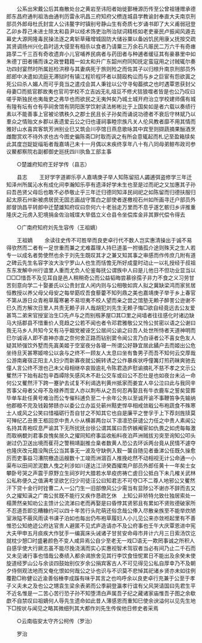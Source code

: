 <!-- { "loadSidebar": true } -->
　　公系出宋戴公后其裔散处台之黄岩至讳阳者始徙鄞棰源历传至公曾祖锺赠承德郎东昌府通判祖浩由通判历雷永巩昌三府知府父槚连城县学教谕封奉直大夫南京刑部员外郎母杜氏封宜人公讳鳌字时镇别号静山生有奇质七岁诵书即了大义甫弱冠登乙卯乡荐己未进士除太和县尹以经术饰吏治所治狱词精核如老吏豪民卢振闻风遁去幕史大源网隆毒民操法逐之禽斩草薙增城固防大储谷粟以备凶饥民用康乂抚按交疏其贤调扬州兴化县时适大侵至有相杀以食者乃请粟三万余石凡赈民二万六千有奇瘗路莩二千三百有奇收遗弃小儿官哺养民病者与药田者与种逋者缓征其有豪暴里中如朱德丁田者捕而诛之政誉籍籍一如太和升广东韶州府同知抚定蛮寇用之讨贼辄尔奏功四封宴然时所属廵检洪穆与其妻病死于旅则殓之而佐其子以归榇升南京刑部员外郎郎中决遣如流庭无滞狱时有镇江程玠程环者以鬪殴构讼而与乡之巨宦有怨欲寘之死公曰杀人媚人而可乎竟当之遣戍会其人秉铨以公守寻甸葢摈之也时遇覃恩获封父母妻□而抵官郡故夷也官司学校不立吉凶无礼俎豆不修犬狺狼噬者皆是也公乃叹曰嗟乎斯独民也夷哉吏之弗华也而欲民之无夷舛矣乃城土城开府治立学校建师儒有城有隍有坛有仓有亭祠舍馆有阴阳医学饮射读法彬彬比于上国矣如是者六载以奏绩行素以不能善事上官被论镌秩久之郡士民且长子孙矣而诵说功德者不衰后守林斌乃以羣众之情贻文乡郡以表遗爱云公之归也谨祠事睦宗族凡关人伦风教者靡不用其情而雅好山水喜宾客筑芳洲别业巳又筑会川亭馆日燕息歌咏其中宾至则撷蔬摘果酾酒烹雌酣赏欢不待外求也古今图史徧陈斋□时取而讽之有所会意辄起而札记至盈箱牍矣此其度岂娖娖缁垢者哉嘉靖己未十一月偶以末疾终享年八十有八同母弟鲸布政司参议鱀都察院右副都御史廵抚四川执鱼工部主事 

　　○楚雄府知府王好学传（县志） 

　　县志 
　　王好学字道卿乐亭人嘉靖庚子举人知陈留招人蠲逋弭盗修学三年迁知泽州所属沁水有成化间李瀚知乐亭有遗泽好学未生也至是过而祀之又加惠其子孙曰吾邑贤父母后也敢不必恭敬止乎三年迁归德同知泽民祠祀之如陈留而归德扶服归起太原石州新被虏居民无固志画战守策白之部使者遂檄视石州如所画寻迁户部员外郎督饷昌平转郎中迁楚雄知府叹曰奈何六十老翁走万里而不息乎遂乞骸归乡评推重隆庆之元虏入犯境捐金佐治城堞大旱倡立义仓县令坐偿库金非其罪代偿令得去 

　　○广南府知府刘先生容传（王祖嫡） 

　　王祖嫡 
　　余读往史传不可胜举而良吏卓行代不数人岂实惠清操出于诚不易得欤然而二者有一足世重而兼之尤难葢理人持巳道虽一拊循孤介途则殊天之生人若专一以成名者势使然也余于刘先生既叹其才之兼又知其事之审感而作传庶几附有道之碑云先生名容字汝大汝宁罗山人也生而恬憺无所好成童时动止一以礼授经于叔祖东东发解中州行谊里人重而尤负人伦鉴每抚公谓族中人曰是儿他日不但功业显当以□□□惜吾不及见耳自是邑人稍稍奇公而公益韬晦尝慕徐孺子非力不食之义习劳甘苦刻意向学二十娶姜氏以公贵封宜人闲内则与公相敬如宾人拟之冀缺梁鸿而家贫居恒教授以养父母父母安之每举筯叹吾食藜藿不知列鼎之美也嘉靖庚子举于乡上春官不第从游日众青袍草履寒暑不易坦夷不校人望而亲之尝之馆塾无赖子醉詈公逊谢不巳久而方解次日里人共责无赖子非人哉胡犯刘先生无赖子悔□欲自经竟远去公友爱甚笃二弟宋官授室治生□先卢与之而别剏茅屋□其□里之阋墙者往往感化时诸边缺马大括郡县不惜重价人竞趋之公若不闻也者令邓君雅敬公又怜公贫密以语之公谢曰我无马乡人共知今又有马乎姻党被诬乞公居间公谕之曰吾人处世所恃者天道神明而巳尔诚诬人即不直神亦直之奈何舍正路而钻别窦令闻公言乃白诬者公不喜女色友人疑其矫强饮外墅而先寘美姬于空室夜分各寝一所谓公好静宜居此鐍户去而姬出公危坐待旦天甚寒姬啼公以衾与之终不一顾友人太息曰坐有鲁男子而吾不知何云交厚哉公游南雍宿正阳主人妇少而新寡夜就公婉转诱之公作暴疾状呼僮篝灯煎药昧爽驰去僮人言公终不泄也己未父母相继卒哀毁逾礼令陈君造庐慰谕摘礼不慈不孝之文示公矍然汗下始有起包辛酉禫除矢感风木不赴公交车或曰公不忍仕是也如夜台未沾一命何公又矍然汗下跨一蹇驴去试复不利谒选判黄州抵家而姜宜人卒公泣曰此与我同辛苦事父母者父母不及禄养而宜人亦以荆布从之吾何忍再娶且有牛衣鹿车之誓矣营葬毕单车赴任黄号难治而公专催科逋负至二十余年公务以至诚开谕不事鞭笞争先输纳他郡粮不完及钱榖棼赜亦以委公立办监兑蕲州黠吏悍卒相戒敛戢公布袍蔬食不殊寒士人或风之公笑曰惜福砺行吾自甘之不知其它也自是廉平之誉孚于上下荐剡旌牍莫可殚纪乙丑景王柩回京中贵人仆从横甚两台以下凛凛恐获谴公力任之中贵人素闻公名持其青袍叹息严谕其下无所扰抚台徐公谓其属曰吾侪嫉阉宦如仇畏之如虎每每激而取祸覩刘君事良愧矣居久之擢同知府事监收船料夜泊芦洲贼拔刃突至询知公叩头谢过仍卫送出境而萑苻之警稍靖副推佥臬者数黄人恐公去环诉两台竟从民情不遽夺也隆庆改元籍没陶氏公当其事无一波及守缺例入觐一箧自随见者垂涕公任既久操愈厉而吏事益习漕院檄造运艘数十工竣而洲涸百人推挽屹然不动相视无计公命通一小渠布以田间淤泥数人曳之利涉如川遂达江浒癸酉擢南户部员外郎任黄十一年矣士女攀卧号哭之声震于原野立生祠岁时大腊若水旱疫疠祷亡虗日公抵白下未几榷关武林公私称便久之值满考坚欲乞归少司徒汪公曰知君志不可夺□不二尊人地邪公又矍然汗下贷十金行时铨曹二人一公门生一旧部僚风公少需当有显陟公不谢亦不辞而去又久之擢知滇之广南公贫既不能行又疾作恳疏乞休　上知公非矫特允致仕独居索处一榻萧然亲知劝公主馈计公流涕曰老而再娶是曰昏悖其贤邪且有累如不贤败德破家所不忍道吾即忘糟糠约可以四十年苦行头陀萌还俗念哉公俸入尽散亲族至不能举炊陋室湫隘不蔽风雨读书课子泊如也每出仍布袍草履妇人小儿见公来亦敛袵起里有不善惟恐公知绝迹公府达官贵人避匿不见式庐造请亦不及公府事也壬午大庆覃恩进中宪大夫甲申五月痰疾大作犹手一编寘床头诫诸子甘贫安命毋市井计六月三日索汤饮讫就枕少憩□时盛暑颜色不变人咸异焉公自少至老无一戏□语无一欺罔事诚之所积人自感孚使大行厥志虽不能尽挽浇漓而实心实惠视智术驾驭者当必有间乃止二千石而又未见诸行事也惜哉公奏绩入都余谒旅舍见其行李饮食忸怩累日不能出及余癸未使旋道经罗山公与余谈四鼓始别仅岁余公捐宾客古人不可见得见公私自厚幸乃不及朝夕侍侧观法地而又奄化恨如何哉公之讣也识与不识莫不悲悼其祀诸乡贤亦未如往例覆勘□称健讼近渝善俗棰李成蹊有味乎其言之也呜呼余以良吏卓行充兼于公至于孝子义夫未之及也公之甥袁生梁余表弟而公季嗣登瀛孝行谊有父风哭请国曰先君生平不近名惟是一二苦心苦行恐子孙不知堕清白声属吾子纪之藏诸家庙惟吾子图之余欷歔不自禁叹曰祖嫡何人辱先生遗命如此昔人薄感恩而重知巳使余谀溢何以见先生地下□按状与闻见之略其微细列其大都作刘先生传俟他日修史者采焉 

　　○云南临安太守齐公柯传（罗治） 

　　罗治 
